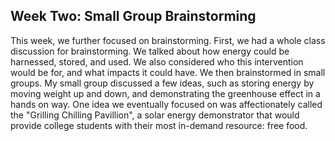 ## Week Two: Small Group Brainstorming

This week, we further focused on brainstorming. First, we had a whole class discussion for brainstorming.
We talked about how energy could be harnessed, stored, and used. We also considered who this intervention would be for, and what impacts it could have.
We then brainstormed in small groups. My small group discussed a few ideas, such as storing energy by moving weight up and down, and
demonstrating the greenhouse effect in a hands on way. One idea we eventually focused on was affectionately called the "Grilling Chilling Pavillion",
a solar energy demonstrator that would provide college students with their most in-demand resource: free food.
